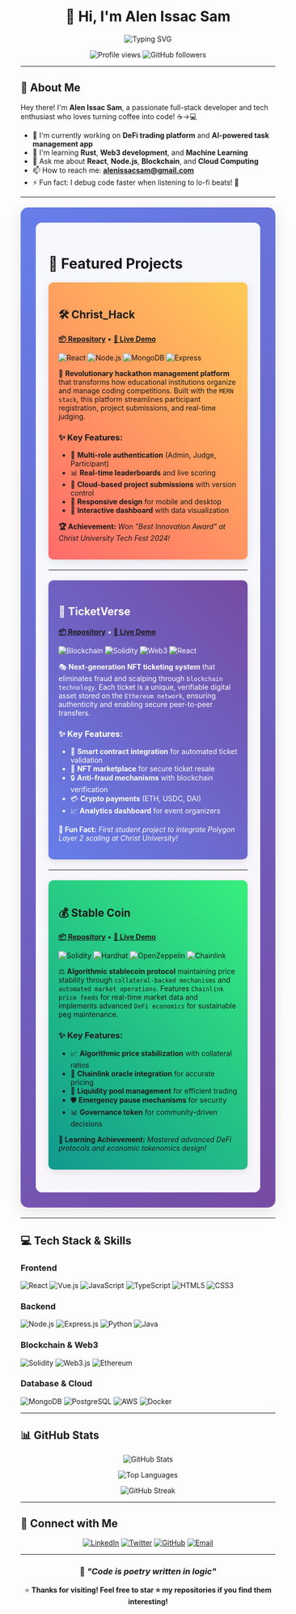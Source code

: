 <div align="center">

# 👋 Hi, I'm Alen Issac Sam

![Typing SVG](https://readme-typing-svg.herokuapp.com?font=Fira+Code&pause=1000&color=36BCF7&center=true&vCenter=true&width=435&lines=Full+Stack+Developer;Blockchain+Enthusiast;Open+Source+Contributor;Always+Learning+New+Tech)

<p align="center">
  <img src="https://komarev.com/ghpvc/?username=alenissacsam&label=Profile%20views&color=0e75b6&style=flat" alt="Profile views" />
  <img src="https://img.shields.io/github/followers/alenissacsam?label=Followers&style=social" alt="GitHub followers" />
</p>

</div>

---

## 🚀 About Me

Hey there! I'm **Alen Issac Sam**, a passionate full-stack developer and tech enthusiast who loves turning coffee into code! ☕→💻

- 🔭 I'm currently working on **DeFi trading platform** and **AI-powered task management app**
- 🌱 I'm learning **Rust**, **Web3 development**, and **Machine Learning**
- 💬 Ask me about **React**, **Node.js**, **Blockchain**, and **Cloud Computing**
- 📫 How to reach me: **alenissacsam@gmail.com**
- ⚡ Fun fact: I debug code faster when listening to lo-fi beats! 🎵

---

<div style="background: linear-gradient(135deg, #667eea 0%, #764ba2 100%); border-radius: 15px; padding: 30px; margin: 20px 0; box-shadow: 0 8px 32px rgba(0,0,0,0.1);">
<div style="background: rgba(255,255,255,0.95); border-radius: 12px; padding: 25px; backdrop-filter: blur(10px);">

# 🌟 Featured Projects

<div style="background: linear-gradient(45deg, #ff6b6b, #feca57); border-radius: 10px; padding: 20px; margin: 20px 0; box-shadow: 0 4px 15px rgba(0,0,0,0.1);">

## 🛠️ Christ_Hack

**[📦 Repository](https://github.com/alenissacsam/Christ_Hack)** • **[🚀 Live Demo](https://your-demo-link.com)**

![React](https://img.shields.io/badge/React-61DAFB?style=for-the-badge&logo=react&logoColor=black)
![Node.js](https://img.shields.io/badge/Node.js-339933?style=for-the-badge&logo=node.js&logoColor=white)
![MongoDB](https://img.shields.io/badge/MongoDB-47A248?style=for-the-badge&logo=mongodb&logoColor=white)
![Express](https://img.shields.io/badge/Express-000000?style=for-the-badge&logo=express&logoColor=white)

🎯 **Revolutionary hackathon management platform** that transforms how educational institutions organize and manage coding competitions. Built with the `MERN stack`, this platform streamlines participant registration, project submissions, and real-time judging.

### ✨ Key Features:
- 🔐 **Multi-role authentication** (Admin, Judge, Participant)
- 📊 **Real-time leaderboards** and live scoring
- 💾 **Cloud-based project submissions** with version control
- 📱 **Responsive design** for mobile and desktop
- 🎨 **Interactive dashboard** with data visualization

**🏆 Achievement:** *Won "Best Innovation Award" at Christ University Tech Fest 2024!*

</div>

---

<div style="background: linear-gradient(45deg, #667eea, #764ba2); border-radius: 10px; padding: 20px; margin: 20px 0; box-shadow: 0 4px 15px rgba(0,0,0,0.1); color: white;">

## 🎫 TicketVerse

**[📦 Repository](https://github.com/alenissacsam/TicketVerse)** • **[🚀 Live Demo](https://your-ticketverse-demo.com)**

![Blockchain](https://img.shields.io/badge/Blockchain-121D33?style=for-the-badge&logo=blockchain&logoColor=white)
![Solidity](https://img.shields.io/badge/Solidity-363636?style=for-the-badge&logo=solidity&logoColor=white)
![Web3](https://img.shields.io/badge/Web3-F16822?style=for-the-badge&logo=web3&logoColor=white)
![React](https://img.shields.io/badge/React-61DAFB?style=for-the-badge&logo=react&logoColor=black)

🎭 **Next-generation NFT ticketing system** that eliminates fraud and scalping through `blockchain technology`. Each ticket is a unique, verifiable digital asset stored on the `Ethereum network`, ensuring authenticity and enabling secure peer-to-peer transfers.

### ✨ Key Features:
- 🔗 **Smart contract integration** for automated ticket validation
- 🎨 **NFT marketplace** for secure ticket resale
- 🔒 **Anti-fraud mechanisms** with blockchain verification
- 💳 **Crypto payments** (ETH, USDC, DAI)
- 📈 **Analytics dashboard** for event organizers

**🎯 Fun Fact:** *First student project to integrate Polygon Layer 2 scaling at Christ University!*

</div>

---

<div style="background: linear-gradient(45deg, #11998e, #38ef7d); border-radius: 10px; padding: 20px; margin: 20px 0; box-shadow: 0 4px 15px rgba(0,0,0,0.1);">

## 💰 Stable Coin

**[📦 Repository](https://github.com/alenissacsam/StableCoin)** • **[🚀 Live Demo](https://your-stablecoin-demo.com)**

![Solidity](https://img.shields.io/badge/Solidity-363636?style=for-the-badge&logo=solidity&logoColor=white)
![Hardhat](https://img.shields.io/badge/Hardhat-FFF100?style=for-the-badge&logo=hardhat&logoColor=black)
![OpenZeppelin](https://img.shields.io/badge/OpenZeppelin-4E5EE4?style=for-the-badge&logo=openzeppelin&logoColor=white)
![Chainlink](https://img.shields.io/badge/Chainlink-375BD2?style=for-the-badge&logo=chainlink&logoColor=white)

⚖️ **Algorithmic stablecoin protocol** maintaining price stability through `collateral-backed mechanisms` and `automated market operations`. Features `Chainlink price feeds` for real-time market data and implements advanced `DeFi economics` for sustainable peg maintenance.

### ✨ Key Features:
- 📈 **Algorithmic price stabilization** with collateral ratios
- 🔗 **Chainlink oracle integration** for accurate pricing
- 🏦 **Liquidity pool management** for efficient trading
- 🛡️ **Emergency pause mechanisms** for security
- 📊 **Governance token** for community-driven decisions

**🚀 Learning Achievement:** *Mastered advanced DeFi protocols and economic tokenomics design!*

</div>

</div>
</div>

---

## 💻 Tech Stack & Skills

### Frontend
![React](https://img.shields.io/badge/React-20232A?style=for-the-badge&logo=react&logoColor=61DAFB)
![Vue.js](https://img.shields.io/badge/Vue.js-35495E?style=for-the-badge&logo=vue.js&logoColor=4FC08D)
![JavaScript](https://img.shields.io/badge/JavaScript-F7DF1E?style=for-the-badge&logo=javascript&logoColor=black)
![TypeScript](https://img.shields.io/badge/TypeScript-007ACC?style=for-the-badge&logo=typescript&logoColor=white)
![HTML5](https://img.shields.io/badge/HTML5-E34F26?style=for-the-badge&logo=html5&logoColor=white)
![CSS3](https://img.shields.io/badge/CSS3-1572B6?style=for-the-badge&logo=css3&logoColor=white)

### Backend
![Node.js](https://img.shields.io/badge/Node.js-43853D?style=for-the-badge&logo=node.js&logoColor=white)
![Express.js](https://img.shields.io/badge/Express.js-404D59?style=for-the-badge)
![Python](https://img.shields.io/badge/Python-3776AB?style=for-the-badge&logo=python&logoColor=white)
![Java](https://img.shields.io/badge/Java-ED8B00?style=for-the-badge&logo=java&logoColor=white)

### Blockchain & Web3
![Solidity](https://img.shields.io/badge/Solidity-363636?style=for-the-badge&logo=solidity&logoColor=white)
![Web3.js](https://img.shields.io/badge/Web3.js-F16822?style=for-the-badge&logo=web3.js&logoColor=white)
![Ethereum](https://img.shields.io/badge/Ethereum-3C3C3D?style=for-the-badge&logo=ethereum&logoColor=white)

### Database & Cloud
![MongoDB](https://img.shields.io/badge/MongoDB-4EA94B?style=for-the-badge&logo=mongodb&logoColor=white)
![PostgreSQL](https://img.shields.io/badge/PostgreSQL-316192?style=for-the-badge&logo=postgresql&logoColor=white)
![AWS](https://img.shields.io/badge/Amazon_AWS-232F3E?style=for-the-badge&logo=amazon-aws&logoColor=white)
![Docker](https://img.shields.io/badge/Docker-2496ED?style=for-the-badge&logo=docker&logoColor=white)

---

## 📊 GitHub Stats

<div align="center">

![GitHub Stats](https://github-readme-stats.vercel.app/api?username=alenissacsam&show_icons=true&theme=radical&hide_border=true)

![Top Languages](https://github-readme-stats.vercel.app/api/top-langs/?username=alenissacsam&layout=compact&theme=radical&hide_border=true)

![GitHub Streak](https://github-readme-streak-stats.herokuapp.com/?user=alenissacsam&theme=radical&hide_border=true)

</div>

---

## 🤝 Connect with Me

<div align="center">

[![LinkedIn](https://img.shields.io/badge/LinkedIn-0077B5?style=for-the-badge&logo=linkedin&logoColor=white)](https://linkedin.com/in/alenissacsam)
[![Twitter](https://img.shields.io/badge/Twitter-1DA1F2?style=for-the-badge&logo=twitter&logoColor=white)](https://twitter.com/alenissacsam)
[![GitHub](https://img.shields.io/badge/GitHub-100000?style=for-the-badge&logo=github&logoColor=white)](https://github.com/alenissacsam)
[![Email](https://img.shields.io/badge/Email-D14836?style=for-the-badge&logo=gmail&logoColor=white)](mailto:alenissacsam@gmail.com)

</div>

---

<div align="center">

### 💭 *"Code is poetry written in logic"*

⭐ **Thanks for visiting! Feel free to star ⭐ my repositories if you find them interesting!**

</div>
